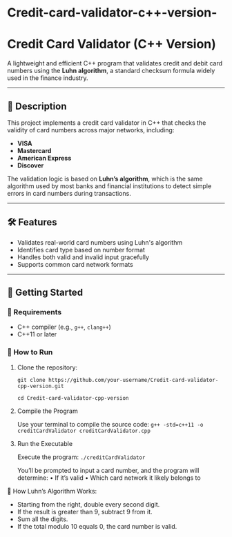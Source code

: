 # Credit-card-validator-c++-version-

# Credit Card Validator (C++ Version)

A lightweight and efficient C++ program that validates credit and debit card numbers using the **Luhn algorithm**, a standard checksum formula widely used in the finance industry.

---

## 🧠 Description

This project implements a credit card validator in C++ that checks the validity of card numbers across major networks, including:

- **VISA**
- **Mastercard**
- **American Express**
- **Discover**

The validation logic is based on **Luhn’s algorithm**, which is the same algorithm used by most banks and financial institutions to detect simple errors in card numbers during transactions.

---

## 🛠 Features

- Validates real-world card numbers using Luhn's algorithm
- Identifies card type based on number format
- Handles both valid and invalid input gracefully
- Supports common card network formats

---

## 🚀 Getting Started

### 🔧 Requirements

- C++ compiler (e.g., `g++`, `clang++`)
- C++11 or later

### 🧪 How to Run

1. Clone the repository:

   ```git clone https://github.com/your-username/Credit-card-validator-cpp-version.git```
   
   ```cd Credit-card-validator-cpp-version```
3. Compile the Program

   Use your terminal to compile the source code: ```g++ -std=c++11 -o creditCardValidator creditCardValidator.cpp```

4. Run the Executable

   Execute the program: ```./creditCardValidator```

   You’ll be prompted to input a card number, and the program will determine:
	•	If it’s valid
	•	Which card network it likely belongs to

🧮 How Luhn’s Algorithm Works: 
- Starting from the right, double every second digit.
- If the result is greater than 9, subtract 9 from it.
- Sum all the digits.
- If the total modulo 10 equals 0, the card number is valid.
